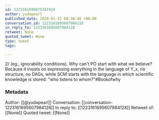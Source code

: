 ```yaml
---
id: 1223161698875367424
author: yudapearl
published_date: 2020-01-31 08:30:48 +00:00
conversation_id: 1223161695607984128
in_reply_to: 1223161695607984128
retweet: None
quoted_tweet: None
type: tweet
tags:

---
```


2/ (eg., ignorability conditions). Why can't PO start with what we believe? Because it insists on expressing everything in the language of Y_x, no structure, no DAGs, while SCM starts with the language in which scientific knowledge is stored: "who listens to whom?"#Bookofwhy

### Metadata

Author: [[@yudapearl]]
Conversation: [[conversation-1223161695607984128]]
In reply to: [[1223161695607984128]]
Retweet of: [[None]]
Quoted tweet: [[None]]
